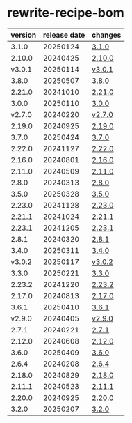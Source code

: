 # rewrite-recipe-bom	


|version|release date|changes|
|---|---|---|
|3.1.0|20250124|[3.1.0](./3.1.0-20250124.md)|
|2.10.0|20240425|[2.10.0](./2.10.0-20240425.md)|
|v3.0.1|20250114|[v3.0.1](./v3.0.1-20250114.md)|
|3.8.0|20250507|[3.8.0](./3.8.0-20250507.md)|
|2.21.0|20241010|[2.21.0](./2.21.0-20241010.md)|
|3.0.0|20250110|[3.0.0](./3.0.0-20250110.md)|
|v2.7.0|20240220|[v2.7.0](./v2.7.0-20240220.md)|
|2.19.0|20240925|[2.19.0](./2.19.0-20240925.md)|
|3.7.0|20250424|[3.7.0](./3.7.0-20250424.md)|
|2.22.0|20241127|[2.22.0](./2.22.0-20241127.md)|
|2.16.0|20240801|[2.16.0](./2.16.0-20240801.md)|
|2.11.0|20240509|[2.11.0](./2.11.0-20240509.md)|
|2.8.0|20240313|[2.8.0](./2.8.0-20240313.md)|
|3.5.0|20250328|[3.5.0](./3.5.0-20250328.md)|
|2.23.0|20241128|[2.23.0](./2.23.0-20241128.md)|
|2.21.1|20241024|[2.21.1](./2.21.1-20241024.md)|
|2.23.1|20241205|[2.23.1](./2.23.1-20241205.md)|
|2.8.1|20240320|[2.8.1](./2.8.1-20240320.md)|
|3.4.0|20250311|[3.4.0](./3.4.0-20250311.md)|
|v3.0.2|20250117|[v3.0.2](./v3.0.2-20250117.md)|
|3.3.0|20250221|[3.3.0](./3.3.0-20250221.md)|
|2.23.2|20241220|[2.23.2](./2.23.2-20241220.md)|
|2.17.0|20240813|[2.17.0](./2.17.0-20240813.md)|
|3.6.1|20250410|[3.6.1](./3.6.1-20250410.md)|
|v2.9.0|20240405|[v2.9.0](./v2.9.0-20240405.md)|
|2.7.1|20240221|[2.7.1](./2.7.1-20240221.md)|
|2.12.0|20240608|[2.12.0](./2.12.0-20240608.md)|
|3.6.0|20250409|[3.6.0](./3.6.0-20250409.md)|
|2.6.4|20240208|[2.6.4](./2.6.4-20240208.md)|
|2.18.0|20240829|[2.18.0](./2.18.0-20240829.md)|
|2.11.1|20240523|[2.11.1](./2.11.1-20240523.md)|
|2.20.0|20240925|[2.20.0](./2.20.0-20240925.md)|
|3.2.0|20250207|[3.2.0](./3.2.0-20250207.md)|

